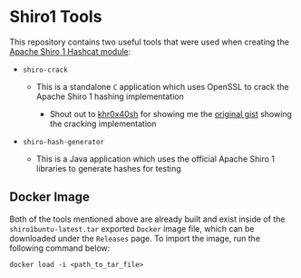 # Shiro1 Tools

This repository contains two useful tools that were used when creating the [Apache Shiro 1 Hashcat module](https://github.com/hashcat/hashcat/pull/4017):

- `shiro-crack`

  - This is a standalone `C` application which uses OpenSSL to crack the Apache Shiro 1 hashing implementation

    - Shout out to [khr0x40sh](https://github.com/khr0x40sh) for showing me the [original gist](https://gist.github.com/gquere/8dc40c5a6a900215102e6ac94716b33d) showing the cracking implementation

- `shiro-hash-generator`

  - This is a Java application which uses the official Apache Shiro 1 libraries to generate hashes for testing

## Docker Image

Both of the tools mentioned above are already built and exist inside of the `shiro1buntu-latest.tar` exported `Docker` image file, which can be downloaded under the `Releases` page. To import the image, run the following command below:

`docker load -i <path_to_tar_file>`